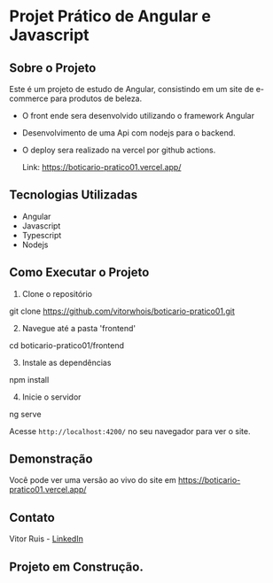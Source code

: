 # Projet Prático de Angular e Javascript

## Sobre o Projeto

Este é um projeto de estudo de Angular, consistindo em um site de e-commerce para produtos de beleza.

- O front ende sera desenvolvido utilizando o framework Angular
- Desenvolvimento de uma Api com nodejs para o backend.
- O deploy sera realizado na vercel por github actions.

  Link: https://boticario-pratico01.vercel.app/

## Tecnologias Utilizadas

- Angular
- Javascript
- Typescript
- Nodejs

## Como Executar o Projeto

1. Clone o repositório

git clone https://github.com/vitorwhois/boticario-pratico01.git

2. Navegue até a pasta 'frontend'

cd boticario-pratico01/frontend

3. Instale as dependências

npm install

4. Inicie o servidor

ng serve

Acesse `http://localhost:4200/` no seu navegador para ver o site.

## Demonstração

Você pode ver uma versão ao vivo do site em https://boticario-pratico01.vercel.app/

## Contato

Vitor Ruis - [LinkedIn](https://www.linkedin.com/in/vitor-ruis-silva/)

## Projeto em Construção.

